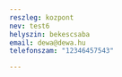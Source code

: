 ```yaml
---
reszleg: kozpont
nev: test6
helyszin: bekescsaba
email: dewa@dewa.hu
telefonszam: "12346457543"

---
```

